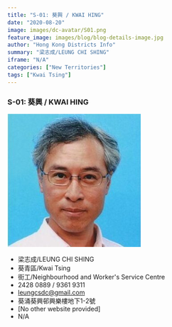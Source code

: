 ```yaml
---
title: "S-01: 葵興 / KWAI HING"
date: "2020-08-20"
image: images/dc-avatar/S01.png
feature_image: images/blog/blog-details-image.jpg
author: "Hong Kong Districts Info"
summary: "梁志成/LEUNG CHI SHING"
iframe: "N/A"
categories: ["New Territories"]
tags: ["Kwai Tsing"]
---
```


### S-01: 葵興 / KWAI HING  
![](/images/dc-avatar/S01.png)  

 - 梁志成/LEUNG CHI SHING  
 - 葵青區/Kwai Tsing  
 - 街工/Neighbourhood and Worker's Service Centre  
 - 2428 0889 / 9361 9311  
 - leungcsdc@gmail.com  
 - 葵涌葵興邨興樂樓地下1-2號  
 - [No other website provided]  
 - N/A
